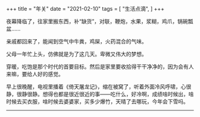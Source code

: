 +++
title = "年关"
date = "2021-02-10"
tags = [
    "生活点滴",
]
+++

夜幕降临了，往家里搬东西，补“缺货”，对联，鞭炮，水果，浆糊，鸡爪，锅碗瓢盆……

亲戚都回来了，能闻到空气中牛粪，鸡屎，火药混合的气味。

父母一年忙上头，仿佛就是为了这几天。卑微又伟大的梦想。

穿暖，吃饱是那个时代的首要目标。然后是家里要收拾得干干净净的，因为会有人来嘛，要给人好的感觉。

早上很晚醒，电视里播着《倚天屠龙记》，缩在被窝了，听着外面冷风呼啸，心很静，很静很静。想得也都是很近很近的事——吃什么，好冷啊，成绩啥时候出，啥时候去买衣服，啥时候去婆婆家，买多少爆竹，天晴了去哪玩，今年会下雪吗。

---